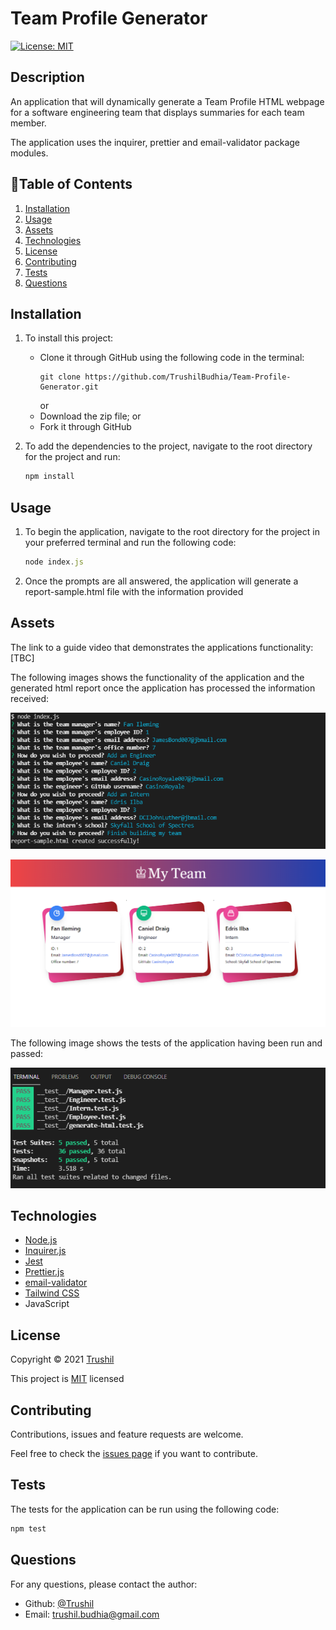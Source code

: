 # Team Profile Generator
[![License: MIT](https://img.shields.io/badge/License-MIT-brightgreen.svg)](https://opensource.org/licenses/MIT)

## Description

An application that will dynamically generate a Team Profile HTML webpage for a software engineering team that displays summaries for each team member.

The application uses the inquirer, prettier and email-validator package modules.

## 📖Table of Contents
1. [Installation](#installation)
2. [Usage](#usage)
3. [Assets](#assets)
4. [Technologies](#Technologies)
5. [License](#license)
6. [Contributing](#contributing)
7. [Tests](#tests)
8. [Questions](#questions)

## Installation
1. To install this project:
    - Clone it through GitHub using the following code in the terminal: 
        ``` 
        git clone https://github.com/TrushilBudhia/Team-Profile-Generator.git
        ```
        or
    - Download the zip file; or
    - Fork it through GitHub

2. To add the dependencies to the project, navigate to the root directory for the project and run:
    ```js
    npm install
    ```
    
## Usage
1. To begin the application, navigate to the root directory for the project in your preferred terminal and run the following code:
    ```js
    node index.js
    ```
2. Once the prompts are all answered, the application will generate a report-sample.html file with the information provided

## Assets
The link to a guide video that demonstrates the applications functionality: [TBC]

The following images shows the functionality of the application and the generated html report once the application has processed the information received:

![Team Profile Generator screenshot once initiated.](./assets/images/Team-Profile-Preview-1.png)

![Team Profile Generator screenshot of the generated html report.](./assets/images/Team-Profile-Preview-2.png)

The following image shows the tests of the application having been run and passed:

![Team Profile Generator screenshot of the test run and passed.](./assets/images/Team-Profile-Preview-3.png)

## Technologies
- [Node.js](https://nodejs.org/en/docs/)
- [Inquirer.js](https://www.npmjs.com/package/inquirer)
- [Jest](https://www.npmjs.com/package/jest)
- [Prettier.js](https://prettier.io/)
- [email-validator](https://www.npmjs.com/package/email-validator)
- [Tailwind CSS](https://tailwindcss.com/) 
- JavaScript

## License
Copyright © 2021 [Trushil](https://github.com/TrushilBudhia)

This project is [MIT](./LICENSE) licensed

## Contributing
Contributions, issues and feature requests are welcome.

Feel free to check the [issues page](https://github.com/TrushilBudhia/Team-Profile-Generator/issues) if you want to contribute.

## Tests
The tests for the application can be run using the following code:
```js
npm test
```

## Questions
For any questions, please contact the author:

- Github: [@Trushil](https://github.com/TrushilBudhia)
- Email: trushil.budhia@gmail.com
